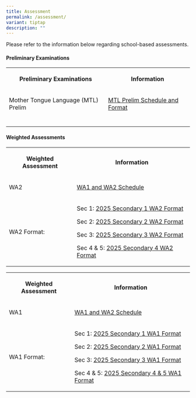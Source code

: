 ```yaml
---
title: Assessment
permalink: /assessment/
variant: tiptap
description: ""
---
```

<p>Please refer to the information below regarding school-based assessments.</p>
<h4>Preliminary Examinations</h4>
<table style="minWidth: 50px">
<colgroup>
<col>
<col>
</colgroup>
<tbody>
<tr>
<th rowspan="1" colspan="1">
<p>Preliminary Examinations</p>
</th>
<th rowspan="1" colspan="1">
<p>Information</p>
</th>
</tr>
<tr>
<td rowspan="1" colspan="1">
<p>Mother Tongue Language (MTL) Prelim</p>
</td>
<td rowspan="1" colspan="1">
<p><a href="/files/Assessment/2025 Assessment/Sec_4_MTL_Preliminary_Examination_2025__For_Web_.pdf" rel="noopener noreferrer nofollow" target="_blank">MTL Prelim Schedule and Format</a>
</p>
</td>
</tr>
<tr>
<td rowspan="1" colspan="1">
<p></p>
</td>
<td rowspan="1" colspan="1">
<p></p>
</td>
</tr>
</tbody>
</table>
<h4>Weighted Assessments</h4>
<table style="minWidth: 50px">
<colgroup>
<col>
<col>
</colgroup>
<tbody>
<tr>
<th rowspan="1" colspan="1">
<p>Weighted Assessment</p>
</th>
<th rowspan="1" colspan="1">
<p>Information</p>
</th>
</tr>
<tr>
<td rowspan="1" colspan="1">
<p>WA2</p>
</td>
<td rowspan="1" colspan="1">
<p><a href="/files/Assessment/2025 Assessment/2025_WA1_Information_for_website_final.pdf" rel="noopener nofollow" target="_blank">WA1 and WA2 Schedule</a>
</p>
</td>
</tr>
<tr>
<td rowspan="1" colspan="1">
<p>WA2 Format:</p>
</td>
<td rowspan="1" colspan="1">
<p>Sec 1: <a href="/files/Assessment/2025 Assessment/2025_Secondary_1_WA2_Format.pdf" rel="noopener nofollow" target="_blank">2025 Secondary 1 WA2 Format</a>
</p>
<p>Sec 2: <a href="/files/Assessment/2025 Assessment/2025_Secondary_2_WA2_Format.pdf" rel="noopener nofollow" target="_blank">2025 Secondary 2 WA2 Format</a>
</p>
<p>Sec 3: <a href="/files/Assessment/2025 Assessment/2025_Secondary_3_WA2_Format.pdf" rel="noopener nofollow" target="_blank">2025 Secondary 3 WA2 Format</a>
</p>
<p>Sec 4 &amp; 5: <a href="/files/Assessment/2025 Assessment/2025_Secondary_4_5_WA2_Format.pdf" rel="noopener nofollow" target="_blank">2025 Secondary 4 WA2 Format</a>
</p>
</td>
</tr>
</tbody>
</table>
<p></p>
<table style="minWidth: 50px">
<colgroup>
<col>
<col>
</colgroup>
<tbody>
<tr>
<th rowspan="1" colspan="1">
<p>Weighted Assessment</p>
</th>
<th rowspan="1" colspan="1">
<p>Information</p>
</th>
</tr>
<tr>
<td rowspan="1" colspan="1">
<p>WA1</p>
</td>
<td rowspan="1" colspan="1">
<p><a href="/files/Assessment/2025 Assessment/2025_WA1_Information_for_website_final.pdf" rel="noopener nofollow" target="_blank">WA1 and WA2 Schedule</a>
</p>
</td>
</tr>
<tr>
<td rowspan="1" colspan="1">
<p>WA1 Format:</p>
</td>
<td rowspan="1" colspan="1">
<p>Sec 1: <a href="/files/Assessment/2025 Assessment/2025_Secondary_1_WA1_Format.pdf" rel="noopener nofollow" target="_blank">2025 Secondary 1 WA1 Format</a>
</p>
<p>Sec 2: <a href="/files/Assessment/2025 Assessment/2025_Secondary_2_WA1_Format.pdf" rel="noopener nofollow" target="_blank">2025 Secondary 2 WA1 Format</a>
</p>
<p>Sec 3: <a href="/files/Assessment/2025 Assessment/2025_Secondary_3_WA1_Format.pdf" rel="noopener nofollow" target="_blank">2025 Secondary 3 WA1 Format</a>
</p>
<p>Sec 4 &amp; 5: <a href="/files/Assessment/2025 Assessment/2025_Secondary_4_5_WA1_Format.pdf" rel="noopener nofollow" target="_blank">2025 Secondary 4 &amp; 5 WA1 Format</a>
</p>
</td>
</tr>
</tbody>
</table>
<p></p>